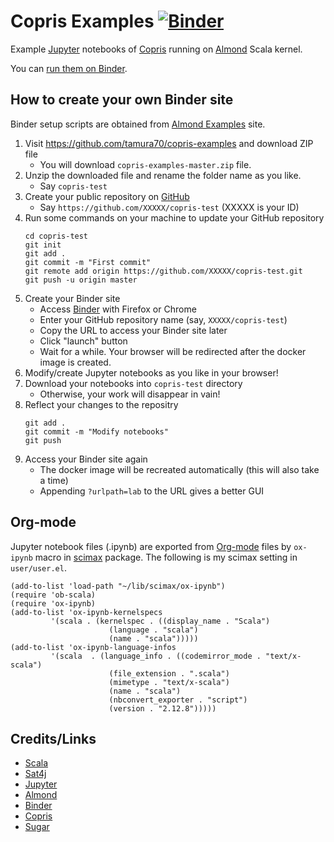 # Copris Examples [![Binder](https://mybinder.org/badge_logo.svg)](https://mybinder.org/v2/gh/tamura70/copris-examples/master?urlpath=lab/tree/index.ipynb)

Example [Jupyter](http://jupyter.org/) notebooks of [Copris](http://bach.istc.kobe-u.ac.jp/copris/) running on [Almond](https://almond.sh) Scala kernel.

You can [run them on Binder](https://mybinder.org/v2/gh/tamura70/copris-examples/master?urlpath=lab/tree/index.ipynb).

## How to create your own Binder site

Binder setup scripts are obtained from [Almond Examples](https://github.com/almond-sh/examples) site.

1. Visit https://github.com/tamura70/copris-examples and download ZIP file
   - You will download `copris-examples-master.zip` file.
2. Unzip the downloaded file and rename the folder name as you like.
   - Say `copris-test`
3. Create your public repository on [GitHub](https://github.com)
   - Say `https://github.com/XXXXX/copris-test` (XXXXX is your ID)
4. Run some commands on your machine to update your GitHub repository
   ```
   cd copris-test
   git init
   git add .
   git commit -m "First commit"
   git remote add origin https://github.com/XXXXX/copris-test.git
   git push -u origin master
   ```
5. Create your Binder site
   - Access [Binder](https://mybinder.org) with Firefox or Chrome
   - Enter your GitHub repository name (say, `XXXXX/copris-test`)
   - Copy the URL to access your Binder site later
   - Click "launch" button
   - Wait for a while.  Your browser will be redirected after the docker image is created.
6. Modify/create Jupyter notebooks as you like in your browser!
7. Download your notebooks into `copris-test` directory
   - Otherwise, your work will disappear in vain!
8. Reflect your changes to the repositry
   ```
   git add .
   git commit -m "Modify notebooks"
   git push
   ```
9. Access your Binder site again
   - The docker image will be recreated automatically (this will also take a time)
   - Appending `?urlpath=lab` to the URL gives a better GUI

## Org-mode

Jupyter notebook files (.ipynb) are exported from [Org-mode](https://orgmode.org) files by `ox-ipynb` macro in [scimax](https://github.com/jkitchin/scimax) package.
The following is my scimax setting in `user/user.el`.

```
(add-to-list 'load-path "~/lib/scimax/ox-ipynb")
(require 'ob-scala)
(require 'ox-ipynb)
(add-to-list 'ox-ipynb-kernelspecs
	     '(scala . (kernelspec . ((display_name . "Scala")
				      (language . "scala")
				      (name . "scala")))))
(add-to-list 'ox-ipynb-language-infos
	     '(scala  . (language_info . ((codemirror_mode . "text/x-scala")
					  (file_extension . ".scala")
					  (mimetype . "text/x-scala")
					  (name . "scala")
					  (nbconvert_exporter . "script")
					  (version . "2.12.8")))))
```

## Credits/Links

- [Scala](https://www.scala-lang.org)
- [Sat4j](https://sat4j.org)
- [Jupyter](http://jupyter.org/)
- [Almond](https://almond.sh)
- [Binder](https://mybinder.org)
- [Copris](http://bach.istc.kobe-u.ac.jp/copris/)
- [Sugar](http://bach.istc.kobe-u.ac.jp/sugar/)
